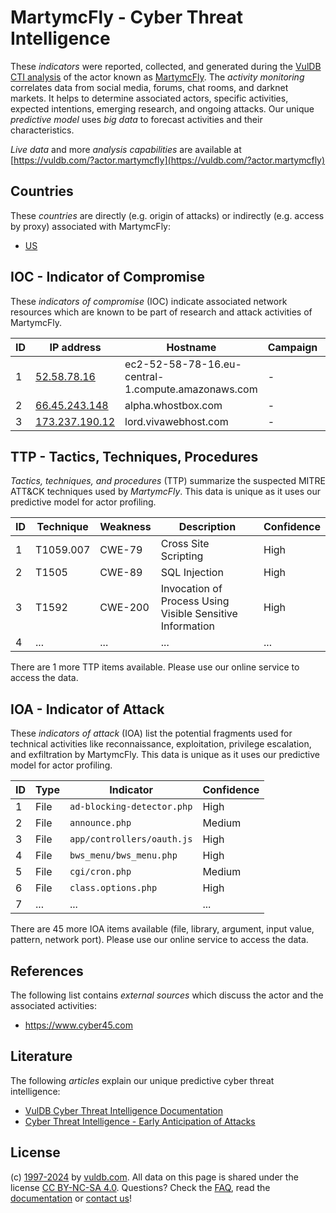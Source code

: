# MartymcFly - Cyber Threat Intelligence

These _indicators_ were reported, collected, and generated during the [VulDB CTI analysis](https://vuldb.com/?kb.cti) of the actor known as [MartymcFly](https://vuldb.com/?actor.martymcfly). The _activity monitoring_ correlates data from social media, forums, chat rooms, and darknet markets. It helps to determine associated actors, specific activities, expected intentions, emerging research, and ongoing attacks. Our unique _predictive model_ uses _big data_ to forecast activities and their characteristics.

_Live data_ and more _analysis capabilities_ are available at [https://vuldb.com/?actor.martymcfly](https://vuldb.com/?actor.martymcfly)

## Countries

These _countries_ are directly (e.g. origin of attacks) or indirectly (e.g. access by proxy) associated with MartymcFly:

* [US](https://vuldb.com/?country.us)

## IOC - Indicator of Compromise

These _indicators of compromise_ (IOC) indicate associated network resources which are known to be part of research and attack activities of MartymcFly.

ID | IP address | Hostname | Campaign | Confidence
-- | ---------- | -------- | -------- | ----------
1 | [52.58.78.16](https://vuldb.com/?ip.52.58.78.16) | ec2-52-58-78-16.eu-central-1.compute.amazonaws.com | - | Medium
2 | [66.45.243.148](https://vuldb.com/?ip.66.45.243.148) | alpha.whostbox.com | - | High
3 | [173.237.190.12](https://vuldb.com/?ip.173.237.190.12) | lord.vivawebhost.com | - | High

## TTP - Tactics, Techniques, Procedures

_Tactics, techniques, and procedures_ (TTP) summarize the suspected MITRE ATT&CK techniques used by _MartymcFly_. This data is unique as it uses our predictive model for actor profiling.

ID | Technique | Weakness | Description | Confidence
-- | --------- | -------- | ----------- | ----------
1 | T1059.007 | CWE-79 | Cross Site Scripting | High
2 | T1505 | CWE-89 | SQL Injection | High
3 | T1592 | CWE-200 | Invocation of Process Using Visible Sensitive Information | High
4 | ... | ... | ... | ...

There are 1 more TTP items available. Please use our online service to access the data.

## IOA - Indicator of Attack

These _indicators of attack_ (IOA) list the potential fragments used for technical activities like reconnaissance, exploitation, privilege escalation, and exfiltration by MartymcFly. This data is unique as it uses our predictive model for actor profiling.

ID | Type | Indicator | Confidence
-- | ---- | --------- | ----------
1 | File | `ad-blocking-detector.php` | High
2 | File | `announce.php` | Medium
3 | File | `app/controllers/oauth.js` | High
4 | File | `bws_menu/bws_menu.php` | High
5 | File | `cgi/cron.php` | Medium
6 | File | `class.options.php` | High
7 | ... | ... | ...

There are 45 more IOA items available (file, library, argument, input value, pattern, network port). Please use our online service to access the data.

## References

The following list contains _external sources_ which discuss the actor and the associated activities:

* https://www.cyber45.com

## Literature

The following _articles_ explain our unique predictive cyber threat intelligence:

* [VulDB Cyber Threat Intelligence Documentation](https://vuldb.com/?kb.cti)
* [Cyber Threat Intelligence - Early Anticipation of Attacks](https://www.scip.ch/en/?labs.20201022)

## License

(c) [1997-2024](https://vuldb.com/?kb.changelog) by [vuldb.com](https://vuldb.com/?kb.about). All data on this page is shared under the license [CC BY-NC-SA 4.0](https://creativecommons.org/licenses/by-nc-sa/4.0/). Questions? Check the [FAQ](https://vuldb.com/?kb.faq), read the [documentation](https://vuldb.com/?kb) or [contact us](https://vuldb.com/?contact)!
